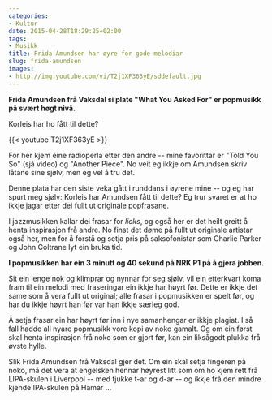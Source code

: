 ```yaml
---
categories:
- Kultur
date: 2015-04-28T18:29:25+02:00
tags:
- Musikk
title: Frida Amundsen har øyre for gode melodiar
slug: frida-amundsen
images:
- http://img.youtube.com/vi/T2j1XF363yE/sddefault.jpg
---
```

**Frida Amundsen frå Vaksdal si plate "What You Asked For" er popmusikk på svært høgt nivå.**

Korleis har ho fått til dette?

<!--more-->


{{< youtube T2j1XF363yE >}}

For  her kjem éine radioperla etter den andre -- mine favorittar er "Told You So" (sjå video) og "Another Piece". No veit eg ikkje om Amundsen skriv låtane sine sjølv, men eg vel å tru det.

Denne plata har den siste veka gått i runddans i øyrene mine -- og eg har spurt meg sjølv: Korleis har Amundsen fått til dette? Eg trur svaret er at ho ikkje jagar etter dei fullt ut originale popfrasane.

I jazzmusikken kallar dei frasar for _licks_, og også her er det heilt greitt å henta inspirasjon frå andre. No finst det døme på fullt ut originale artistar også her, men for å forstå og setja pris på saksofonistar som Charlie Parker og John Coltrane lyt ein bruka tid. 

**I popmusikken har ein 3 minutt og 40 sekund på NRK P1 på å gjera jobben.**

Sit ein lenge nok og klimprar og nynnar for seg sjølv, vil ein etterkvart koma fram til ein melodi med fraseringar ein ikkje har høyrt før. Dette er ikkje det same som å vera fullt ut original; alle frasar i popmusikken er spelt før, og har du ikkje høyrt han før var han ikkje særleg god.

Å setja frasar ein har høyrt før inn i nye samanhengar er ikkje plagiat. I så fall hadde all nyare popmusikk vore kopi av noko gamalt. Og om ein først skal henta inspirasjon frå noko som er gjort før, kan ein liksågodt plukka frå øvste hylle.


Slik Frida Amundsen frå Vaksdal gjer det. Om ein skal setja fingeren på noko, må det vera at engelsken hennar høyrest litt som om ho kjem rett frå LIPA-skulen i Liverpool -- med tjukke t-ar og d-ar -- og ikkje frå den mindre kjende IPA-skulen på Hamar ...
